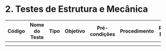 # 2. Testes de Estrutura e Mecânica

| Código | Nome do Teste | Tipo | Objetivo | Pré-condições | Procedimento | Resultado Esperado | Requisito Relacionado |
|--------|----------------|------|-----------|----------------|---------------|--------------------|------------------------|
|  |  |  |  |  |  |  |  |
|  |  |  |  |  |  |  |  |
